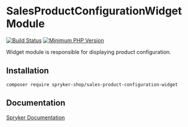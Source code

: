 # SalesProductConfigurationWidget Module
[![Build Status](https://travis-ci.org/spryker-shop/sales-product-configuration-widget.svg)](https://travis-ci.org/spryker-shop/sales-product-configuration-widget)
[![Minimum PHP Version](https://img.shields.io/badge/php-%3E%3D%207.2-8892BF.svg)](https://php.net/)

Widget module is responsible for displaying product configuration.

## Installation

```
composer require spryker-shop/sales-product-configuration-widget
```

## Documentation

[Spryker Documentation](https://academy.spryker.com/developing_with_spryker/module_guide/modules.html)

